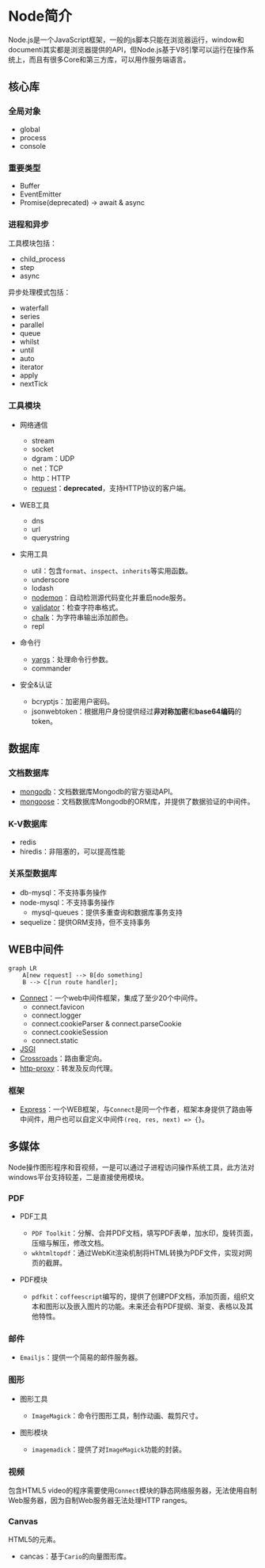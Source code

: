 # Node简介

Node.js是一个JavaScript框架，一般的js脚本只能在浏览器运行，window和documenti其实都是浏览器提供的API，但Node.js基于V8引擎可以运行在操作系统上，而且有很多Core和第三方库，可以用作服务端语言。


## 核心库

### 全局对象
- global
- process
- console

### 重要类型
- Buffer
- EventEmitter
- Promise(deprecated) -> await & async

### 进程和异步

工具模块包括：
- child_process
- step
- async

异步处理模式包括：
- waterfall
- series
- parallel
- queue
- whilst
- until
- auto
- iterator
- apply
- nextTick

### 工具模块
- 网络通信
  - stream
  - socket
  - dgram：UDP
  - net：TCP
  - http：HTTP
  - [request](https://www.npmjs.com/package/request)：**deprecated**，支持HTTP协议的客户端。

- WEB工具
  - dns
  - url
  - querystring

- 实用工具
  - util：包含`format`、`inspect`、`inherits`等实用函数。
  - underscore
  - lodash
  - [nodemon](https://www.npmjs.com/package/nodemon)：自动检测源代码变化并重启node服务。
  - [validator](https://www.npmjs.com/package/validator)：检查字符串格式。
  - [chalk](https://www.npmjs.com/package/chalk)：为字符串输出添加颜色。
  - repl
  
- 命令行
  - [yargs](https://www.npmjs.com/package/yargs)：处理命令行参数。
  - commander

- 安全&认证
  - bcryptjs：加密用户密码。
  - jsonwebtoken：根据用户身份提供经过**非对称加密**和**base64编码**的token。


## 数据库

### 文档数据库
- [mongodb](https://mongodb.github.io/node-mongodb-native/)：文档数据库Mongodb的官方驱动API。
- [mongoose](https://mongoosejs.com/)：文档数据库Mongodb的ORM库，并提供了数据验证的中间件。


### K-V数据库
- redis
- hiredis：非阻塞的，可以提高性能


### 关系型数据库
- db-mysql：不支持事务操作
- node-mysql：不支持事务操作
    - mysql-queues：提供多重查询和数据库事务支持
- sequelize：提供ORM支持，但不支持事务



## WEB中间件
```mermaid
graph LR
    A[new request] --> B[do something]
    B --> C[run route handler];
```

- [Connect](https://github.com/senchalabs/connect)：一个web中间件框架，集成了至少20个中间件。
    - connect.favicon
    - connect.logger
    - connect.cookieParser & connect.parseCookie
    - connect.cookieSession
    - connect.static
- [JSGI](http://wiki.commonjs.org/wiki/JSGI)
- [Crossroads](https://millermedeiros.github.io/crossroads.js/)：路由重定向。
- [http-proxy](https://www.npmjs.com/package/http-proxy)：转发及反向代理。


### 框架
- [Express](./Express.md)：一个WEB框架，与`Connect`是同一个作者，框架本身提供了路由等中间件，用户也可以自定义中间件`(req, res, next) => {}`。



## 多媒体
Node操作图形程序和音视频，一是可以通过子进程访问操作系统工具，此方法对windows平台支持较差，二是直接使用模块。

### PDF
- PDF工具
  - `PDF Toolkit`：分解、合并PDF文档，填写PDF表单，加水印，旋转页面，压缩与解压，修改文档。
  - `wkhtmltopdf`：通过WebKit渲染机制将HTML转换为PDF文件，实现对网页的截屏。

- PDF模块
  - `pdfkit`：`coffeescript`编写的，提供了创建PDF文档，添加页面，组织文本和图形以及嵌入图片的功能。未来还会有PDF提纲、渐变、表格以及其他特性。


### 邮件
- `Emailjs`：提供一个简易的邮件服务器。


### 图形
- 图形工具
  - `ImageMagick`：命令行图形工具，制作动画、裁剪尺寸。

- 图形模块
  - `imagemadick`：提供了对`ImageMagick`功能的封装。


### 视频
包含HTML5 video的程序需要使用`Connect`模块的静态网络服务器，无法使用自制Web服务器，因为自制Web服务器无法处理HTTP ranges。


### Canvas
HTML5的元素。

- cancas：基于`Cario`的向量图形库。